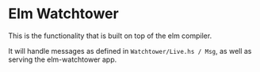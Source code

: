 # Elm Watchtower

This is the functionality that is built on top of the elm compiler.

It will handle messages as defined in `Watchtower/Live.hs / Msg`, as well as serving the elm-watchtower app.